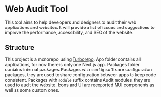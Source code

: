 # Web Audit Tool

This tool aims to help developers and designers to audit their web applications and websites.
It will provide a list of issues and suggestions to improve the performance, accessibility, and SEO of the website.

## Structure

This project is a monorepo, using [Turborepo](https://turbo.build/repo/docs/).
App folder contains all applications, for now there is only one Next.js app.
Packages folder contains internal packages.
Packages with `config` suffix are configuration packages, they are used to share configuration between apps to keep code consistent.
Packages with `module` suffix contains Audit modules, they are used to audit the website.
Icons and UI are reexported MUI components as well as some custom ones.
